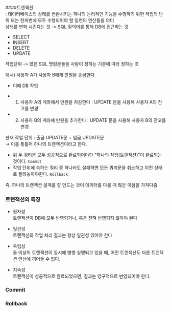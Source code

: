 ####트랜잭션  
: 데이터베이스의 상태를 변환시키는 하나의 논리적인 기능을 수행하기 위한 작업의 단위 또는 한꺼번에 모두 수행되어야 할 일련의 연산들을 의미  
상태를 변화 시킨다는 것 -> SQL 질의어를 통해 DB에 접근하는 것  
 - SELECT  
 - INSERT  
 - DELETE  
 - UPDATE  
 
작업단위 -> 많은 SQL 명령문들을 사람이 정하는 기준에 따라 정하는 것  

예시) 사용자 A가 사용자 B에게 만원을 송금한다.  

* 이때 DB 작업  
- 1. 사용자 A의 계좌에서 만원을 차감한다 : UPDATE 문을 사용해 사용자 A의 잔고를 변경  
- 2. 사용자 B의 계좌에 만원을 추가한다 : UPDATE 문을 사용해 사용자 B의 잔고를 변경  

현재 작업 단위 : 출금 UPDATE문 + 입금 UPDATE문  
→ 이를 통틀어 하나의 트랜잭션이라고 한다.  
- 위 두 쿼리문 모두 성공적으로 완료되어야만 "하나의 작업(트랜잭션)"이 완료되는 것이다. `Commit`  
- 작업 단위에 속하는 쿼리 중 하나라도 실패하면 모든 쿼리문을 취소하고 이전 상태로 돌려놓아야한다.   `Rollback`  

즉, 하나의 트랜잭션 설계를 잘 만드는 것이 데이터를 다룰 때 많은 이점을 가져다줌  

### 트랜잭션의 특징  
 * 원자성  
 트랜잭션이 DB에 모두 반영되거나, 혹은 전혀 반영되지 않아야 된다  
 
 * 일관성  
 트랜잭션의 작업 처리 결과는 항상 일관성 있어야 한다  
 
 * 독립성  
 둘 이상의 트랜잭션이 동시에 병행 실행되고 있을 때, 어떤 트랜잭션도 다른 트랜잭션 연산에 끼어들 수 없다.  
 
 * 지속성  
 트랜잭션이 성공적으로 완료되었으면, 결과는 영구적으로 반영되어야 한다.  

### Commit
### Rollback
